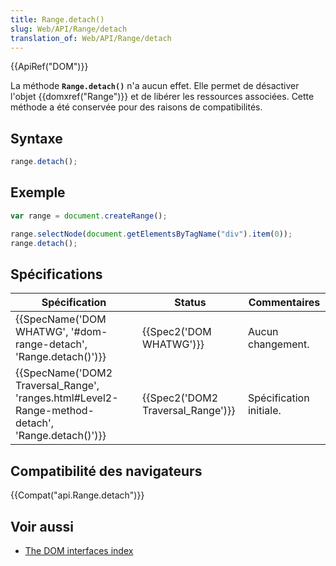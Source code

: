 ```yaml
---
title: Range.detach()
slug: Web/API/Range/detach
translation_of: Web/API/Range/detach
---
```

{{ApiRef("DOM")}}

La méthode **`Range.detach()`** n'a aucun effet. Elle permet de désactiver l'objet {{domxref("Range")}} et de libérer les ressources associées. Cette méthode a été conservée pour des raisons de compatibilités.

## Syntaxe

```js
range.detach();
```

## Exemple

```js
var range = document.createRange();

range.selectNode(document.getElementsByTagName("div").item(0));
range.detach();
```

## Spécifications

| Spécification                                                                                                                    | Status                                       | Commentaires            |
| -------------------------------------------------------------------------------------------------------------------------------- | -------------------------------------------- | ----------------------- |
| {{SpecName('DOM WHATWG', '#dom-range-detach', 'Range.detach()')}}                                         | {{Spec2('DOM WHATWG')}}             | Aucun changement.       |
| {{SpecName('DOM2 Traversal_Range', 'ranges.html#Level2-Range-method-detach', 'Range.detach()')}} | {{Spec2('DOM2 Traversal_Range')}} | Spécification initiale. |

## Compatibilité des navigateurs

{{Compat("api.Range.detach")}}

## Voir aussi

- [The DOM interfaces index](/fr/docs/Web/API/Document_Object_Model)

